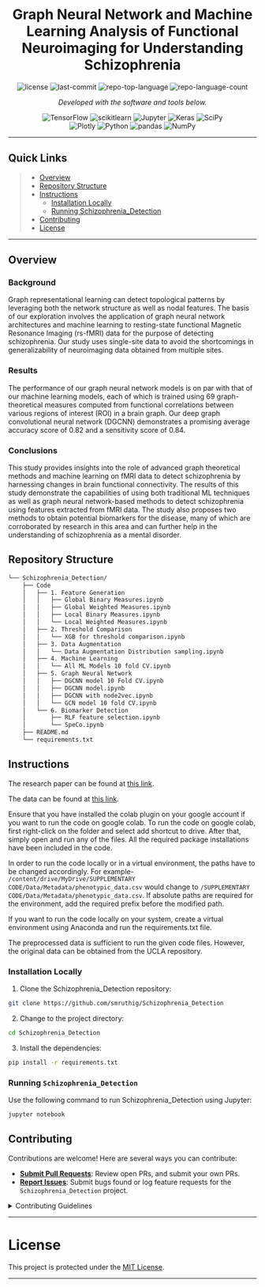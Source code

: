 <p align="center">
    <h1 align="center">Graph Neural Network and Machine Learning Analysis of Functional Neuroimaging for Understanding Schizophrenia</h1>
</p>
<p align="center">
	<img src="https://img.shields.io/github/license/smruthig/Schizophrenia_Detection?style=flat&color=0080ff" alt="license">
	<img src="https://img.shields.io/github/last-commit/smruthig/Schizophrenia_Detection?style=flat&logo=git&logoColor=white&color=0080ff" alt="last-commit">
	<img src="https://img.shields.io/github/languages/top/smruthig/Schizophrenia_Detection?style=flat&color=0080ff" alt="repo-top-language">
	<img src="https://img.shields.io/github/languages/count/smruthig/Schizophrenia_Detection?style=flat&color=0080ff" alt="repo-language-count">
<p>
<p align="center">
		<em>Developed with the software and tools below.</em>
</p>
<p align="center">
	<img src="https://img.shields.io/badge/TensorFlow-FF6F00.svg?style=flat&logo=TensorFlow&logoColor=white" alt="TensorFlow">
	<img src="https://img.shields.io/badge/scikitlearn-F7931E.svg?style=flat&logo=scikit-learn&logoColor=white" alt="scikitlearn">
	<img src="https://img.shields.io/badge/Jupyter-F37626.svg?style=flat&logo=Jupyter&logoColor=white" alt="Jupyter">
	<img src="https://img.shields.io/badge/Keras-D00000.svg?style=flat&logo=Keras&logoColor=white" alt="Keras">
	<img src="https://img.shields.io/badge/SciPy-8CAAE6.svg?style=flat&logo=SciPy&logoColor=white" alt="SciPy">
	<br>
	<img src="https://img.shields.io/badge/Plotly-3F4F75.svg?style=flat&logo=Plotly&logoColor=white" alt="Plotly">
	<img src="https://img.shields.io/badge/Python-3776AB.svg?style=flat&logo=Python&logoColor=white" alt="Python">
	<img src="https://img.shields.io/badge/pandas-150458.svg?style=flat&logo=pandas&logoColor=white" alt="pandas">
	<img src="https://img.shields.io/badge/NumPy-013243.svg?style=flat&logo=NumPy&logoColor=white" alt="NumPy">
</p>
<hr>

##  Quick Links

> - [ Overview](#overview)
> - [ Repository Structure](#repository-structure)
> - [ Instructions](#instructions)
>   - [ Installation Locally](#installation-locally)
>   - [ Running Schizophrenia_Detection](#running-schizophrenia_detection)
> - [ Contributing](#contributing)
> - [ License](#license)

---

## Overview
### Background
Graph representational learning can detect topological patterns by leveraging both the network structure as well as nodal features. The basis of our exploration involves the application of graph neural network architectures and machine learning to resting-state functional Magnetic Resonance Imaging (rs-fMRI) data for the purpose of detecting schizophrenia. Our study uses single-site data to avoid the shortcomings in generalizability of neuroimaging data obtained from multiple sites.

### Results
The performance of our graph neural network models is on par with that of our machine learning models, each of which is trained using 69 graph-theoretical measures computed from functional correlations between various regions of interest (ROI) in a brain graph. Our deep graph convolutional neural network (DGCNN) demonstrates a promising average accuracy score of 0.82 and a sensitivity score of 0.84.

### Conclusions
This study provides insights into the role of advanced graph theoretical methods and machine learning on fMRI data to detect schizophrenia by harnessing changes in brain functional connectivity. The results of this study demonstrate the capabilities of using both traditional ML techniques as well as graph neural network-based methods to detect schizophrenia using features extracted from fMRI data. The study also proposes two methods to obtain potential biomarkers for the disease, many of which are corroborated by research in this area and can further help in the understanding of schizophrenia as a mental disorder.

##  Repository Structure

```sh
└── Schizophrenia_Detection/
    ├── Code
    │   ├── 1. Feature Generation
    │   │   ├── Global Binary Measures.ipynb
    │   │   ├── Global Weighted Measures.ipynb
    │   │   ├── Local Binary Measures.ipynb
    │   │   └── Local Weighted Measures.ipynb
    │   ├── 2. Threshold Comparison
    │   │   └── XGB for threshold comparison.ipynb
    │   ├── 3. Data Augmentation
    │   │   └── Data Augmentation Distribution sampling.ipynb
    │   ├── 4. Machine Learning
    │   │   └── All ML Models 10 fold CV.ipynb
    │   ├── 5. Graph Neural Network
    │   │   ├── DGCNN model 10 Fold CV.ipynb
    │   │   ├── DGCNN model.ipynb
    │   │   ├── DGCNN with node2vec.ipynb
    │   │   └── GCN model 10 fold CV.ipynb
    │   └── 6. Biomarker Detection
    │       ├── RLF feature selection.ipynb
    │       └── SpeCo.ipynb
    ├── README.md
    └── requirements.txt
```

## Instructions

The research paper can be found at [this link](https://link.springer.com/article/10.1186/s12868-023-00841-0).  
  
The data can be found at [this link](https://drive.google.com/drive/folders/1gNZOscYTzWxbGBtgI3Au3NiWDWOYHUpK).  
  
Ensure that you have installed the colab plugin on your google account if you want to run the code on google colab. To run the code on google colab, first right-click on the folder and select add shortcut to drive. After that, simply open and run any of the files. All the required package installations have been included in the code.

In order to run the code locally or in a virtual environment, the paths have to be changed accordingly. For example- `/content/drive/MyDrive/SUPPLEMENTARY CODE/Data/Metadata/phenotypic_data.csv` would change to `/SUPPLEMENTARY CODE/Data/Metadata/phenotypic_data.csv`. If absolute paths are required for the environment, add the required prefix before the modified path.

If you want to run the code locally on your system, create a virtual environment using Anaconda and run the requirements.txt file.

The preprocessed data is sufficient to run the given code files. However, the original data can be obtained from the UCLA repository.

###  Installation Locally

1. Clone the Schizophrenia_Detection repository:

```sh
git clone https://github.com/smruthig/Schizophrenia_Detection
```

2. Change to the project directory:

```sh
cd Schizophrenia_Detection
```

3. Install the dependencies:

```sh
pip install -r requirements.txt
```

###  Running `Schizophrenia_Detection`

Use the following command to run Schizophrenia_Detection using Jupyter:

```sh
jupyter notebook
```

##  Contributing

Contributions are welcome! Here are several ways you can contribute:

- **[Submit Pull Requests](https://github.com/smruthig/Schizophrenia_Detection/pulls)**: Review open PRs, and submit your own PRs.
- **[Report Issues](https://github.com/smruthig/Schizophrenia_Detection/issues)**: Submit bugs found or log feature requests for the `Schizophrenia_Detection` project.

<details closed>
    <summary>Contributing Guidelines</summary>

1. **Fork the Repository**: Start by forking the project repository to your github account.
2. **Clone Locally**: Clone the forked repository to your local machine using a git client.
   ```sh
   git clone https://github.com/smruthig/Schizophrenia_Detection
   ```
3. **Create a New Branch**: Always work on a new branch, giving it a descriptive name.
   ```sh
   git checkout -b new-feature-x
   ```
4. **Make Your Changes**: Develop and test your changes locally.
5. **Commit Your Changes**: Commit with a clear message describing your updates.
   ```sh
   git commit -m 'Implemented new feature x.'
   ```
6. **Push to GitHub**: Push the changes to your forked repository.
   ```sh
   git push origin new-feature-x
   ```
7. **Submit a Pull Request**: Create a PR against the original project repository. Clearly describe the changes and their motivations.

Once your PR is reviewed and approved, it will be merged into the main branch.

</details>

---

#  License

This project is protected under the [MIT License](https://opensource.org/license/mit/). 

---


